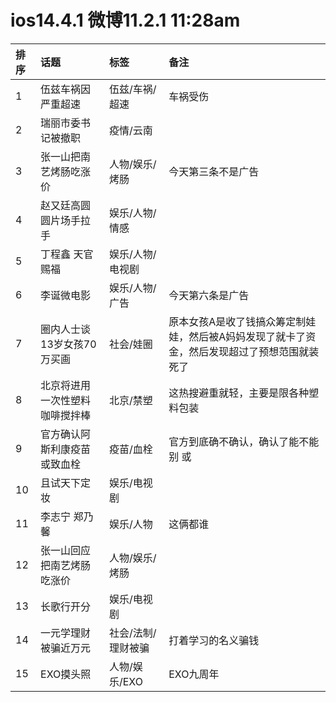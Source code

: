 # ios14.4.1 微博11.2.1 11:28am

|排序|话题|标签|备注|
|:-|:-|:-|:-|
|1|伍兹车祸因严重超速|伍兹/车祸/超速|车祸受伤|
|2|瑞丽市委书记被撤职|疫情/云南||
|3|张一山把南艺烤肠吃涨价|人物/娱乐/烤肠|今天第三条不是广告|
|4|赵又廷高圆圆片场手拉手|娱乐/人物/情感||
|5|丁程鑫 天官赐福|娱乐/人物/电视剧||
|6|李诞微电影|娱乐/人物/广告|今天第六条是广告|
|7|圈内人士谈13岁女孩70万买画|社会/娃圈|原本女孩A是收了钱搞众筹定制娃娃，然后被A妈妈发现了就卡了资金，然后发现超过了预想范围就装死了|
|8|北京将进用一次性塑料咖啡搅拌棒|北京/禁塑|这热搜避重就轻，主要是限各种塑料包装|
|9|官方确认阿斯利康疫苗或致血栓|疫苗/血栓|官方到底确不确认，确认了能不能别 或 |
|10|且试天下定妆|娱乐/电视剧||
|11|李志宁 郑乃馨|娱乐/人物|这俩都谁|
|12|张一山回应把南艺烤肠吃涨价|人物/娱乐/烤肠||
|13|长歌行开分|娱乐/电视剧||
|14|一元学理财被骗近万元|社会/法制/理财被骗|打着学习的名义骗钱|
|15|EXO摸头照|人物/娱乐/EXO|EXO九周年|
